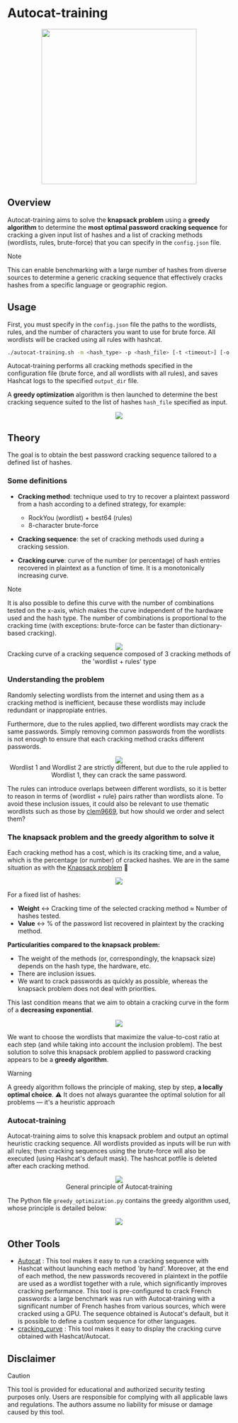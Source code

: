 # Autocat-training

<div align="center">
    <img src="img/logo.png" style="height:350px">
</div>

## Overview

Autocat-training aims to solve the **knapsack problem** using a **greedy algorithm** to determine the **most optimal password cracking sequence** for cracking a given input list of hashes and a list of cracking methods (wordlists, rules, brute-force) that you can specify in the `config.json` file.

> [!NOTE]
> This can enable benchmarking with a large number of hashes from diverse sources to determine a generic cracking sequence that effectively cracks hashes from a specific language or geographic region.

## Usage

First, you must specify in the `config.json` file the paths to the wordlists, rules, and the number of characters you want to use for brute force. All wordlists will be cracked using all rules with hashcat.

```bash
./autocat-training.sh -m <hash_type> -p <hash_file> [-t <timeout>] [-o <output_dir>]
```

Autocat-training performs all cracking methods specified in the configuration file (brute force, and all wordlists with all rules), and saves Hashcat logs to the specified `output_dir` file.

A **greedy optimization** algorithm is then launched to determine the best cracking sequence suited to the list of hashes `hash_file` specified as input.

<div align="center">
    <img src="img/output_autocat-training.png">
</div>

## Theory

The goal is to obtain the best password cracking sequence tailored to a defined list of hashes.

### Some definitions

- **Cracking method**: technique used to try to recover a plaintext password from a hash according to a defined strategy, for example:
    - RockYou (wordlist) + best64 (rules)
    - 8-character brute-force

- **Cracking sequence**: the set of cracking methods used during a cracking session.

- **Cracking curve**: curve of the number (or percentage) of hash entries recovered in plaintext as a function of time. It is a monotonically increasing curve.
> [!NOTE]
> It is also possible to define this curve with the number of combinations tested on the x-axis, which makes the curve independent of the hardware used and the hash type. The number of combinations is proportional to the cracking time (with exceptions: brute-force can be faster than dictionary-based cracking).

<div align="center">
    <img src="img/cracking_sequence.png">
</div>

<div align="center">Cracking curve of a cracking sequence composed of 3 cracking methods of the 'wordlist + rules' type </div>

### Understanding the problem

Randomly selecting wordlists from the internet and using them as a cracking method is inefficient, because these wordlists may include redundant or inappropiate entries.

Furthermore, due to the rules applied, two different wordlists may crack the same passwords. Simply removing common passwords from the wordlists is not enough to ensure that each cracking method cracks different passwords.

<div align="center">
    <img src="img/inclusion_2.png">
</div>

<div align="center">Wordlist 1 and Wordlist 2 are strictly different, but due to the rule applied to Wordlist 1, they can crack the same password.</div>

The rules can introduce overlaps between different wordlists, so it is better to reason in terms of {wordlist + rule} pairs rather than wordlists alone. To avoid these inclusion issues, it could also be relevant to use thematic wordlists such as those by [clem9669](https://github.com/clem9669/wordlists), but how should we order and select them?

### The knapsack problem and the greedy algorithm to solve it

Each cracking method has a cost, which is its cracking time, and a value, which is the percentage (or number) of cracked hashes. We are in the same situation as with the [Knapsack problem](https://en.wikipedia.org/wiki/Knapsack_problem) 🎒

<div align="center">
    <img src="img/approach.png">
</div>

For a fixed list of hashes:
- **Weight** ↔️ Cracking time of the selected cracking method ≈ Number of hashes tested.
-  **Value** ↔️ % of the password list recovered in plaintext by the cracking method.

**Particularities compared to the knapsack problem:**
-  The weight of the methods (or, correspondingly, the knapsack size) depends on the hash type, the hardware, etc.
-  There are inclusion issues.
-  We want to crack passwords as quickly as possible, whereas the knapsack problem does not deal with priorities.

This last condition means that we aim to obtain a cracking curve in the form of a **decreasing exponential**.

<div align="center">
    <img src="img/desired_cracking_curve.png">
</div>

We want to choose the wordlists that maximize the value-to-cost ratio at each step (and while taking into account the inclusion problem). The best solution to solve this knapsack problem applied to password cracking appears to be a **greedy algorithm**.

> [!WARNING]
> A greedy algorithm follows the principle of making, step by step, **a locally optimal choice**. ⚠️ It does not always guarantee the optimal solution for all problems — it's a heuristic approach

### Autocat-training

Autocat-training aims to solve this knapsack problem and output an optimal heuristic cracking sequence. All wordlists provided as inputs will be run with all rules; then cracking sequences using the brute-force will also be executed (using Hashcat's default mask). The hashcat potfile is deleted after each cracking method.

<div align="center">
    <img src="img/autocat_training.png">
</div>

<div align="center">General principle of Autocat‑training</div>

The Python file `greedy_optimization.py` contains the greedy algorithm used, whose principle is detailed below:

<div align="center">
    <img src="img/greedy_algorithm.png">
</div>

## Other Tools

- [Autocat](https://github.com/k4amos/Autocat) : This tool makes it easy to run a cracking sequence with Hashcat without launching each method 'by hand'. Moreover, at the end of each method, the new passwords recovered in plaintext in the potfile are used as a wordlist together with a rule, which significantly improves cracking performance. This tool is pre-configured to crack French passwords: a large benchmark was run with Autocat‑training with a significant number of French hashes from various sources, which were cracked using a GPU. The sequence obtained is Autocat's default, but it is possible to define a custom sequence for other languages.
- [cracking_curve](https://github.com/k4amos/cracking_curve) : This tool makes it easy to display the cracking curve obtained with Hashcat/Autocat.


## Disclaimer

> [!CAUTION]
> This tool is provided for educational and authorized security testing purposes only. Users are responsible for complying with all applicable laws and regulations. The authors assume no liability for misuse or damage caused by this tool.

